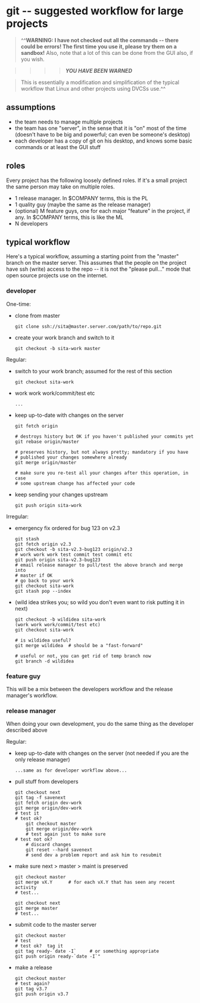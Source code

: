 # git -- suggested workflow for large projects

>   ^^**WARNING: I have not checked out all the commands -- there could be
    errors!  The first time you use it, please try them on a sandbox!**  Also,
    note that a lot of this can be done from the GUI also, if you wish.

>>>>    ***YOU HAVE BEEN WARNED***

>   This is essentially a modification and simplification of the typical
    workflow that Linux and other projects using DVCSs use.^^

## assumptions

  * the team needs to manage multiple projects
  * the team has one "server", in the sense that it is "on" most of the time
    (doesn't have to be big and powerful; can even be someone's desktop)
  * each developer has a copy of git on his desktop, and knows some basic
    commands or at least the GUI stuff

## roles

Every project has the following loosely defined roles.  If it's a small
project the same person may take on multiple roles.

  * 1 release manager.  In $COMPANY terms, this is the PL
  * 1 quality guy (maybe the same as the release manager)
  * (optional) M feature guys, one for each major "feature" in the project, if
    any.  In $COMPANY terms, this is like the ML
  * N developers

## typical workflow

Here's a typical workflow, assuming a starting point from the "master" branch
on the master server.  This assumes that the people on the project have ssh
(write) access to the repo -- it is not the "please pull..." mode that open
source projects use on the internet.

### developer

One-time:

  * clone from master

        git clone ssh://sita@master.server.com/path/to/repo.git

  * create your work branch and switch to it

        git checkout -b sita-work master

Regular:

  * switch to your work branch; assumed for the rest of this section

        git checkout sita-work

  * work work work/commit/test etc

        ...

  * keep up-to-date with changes on the server

        git fetch origin

        # destroys history but OK if you haven't published your commits yet
        git rebase origin/master

        # preserves history, but not always pretty; mandatory if you have
        # published your changes somewhere already
        git merge origin/master

        # make sure you re-test all your changes after this operation, in case
        # some upstream change has affected your code

  * keep sending your changes upstream

        git push origin sita-work

Irregular:

  * emergency fix ordered for bug 123 on v2.3

        git stash
        git fetch origin v2.3
        git checkout -b sita-v2.3-bug123 origin/v2.3
        # work work work test commit test commit etc
        git push origin sita-v2.3-bug123
        # email release manager to pull/test the above branch and merge into
        # master if OK
        # go back to your work
        git checkout sita-work
        git stash pop --index

  * (wild idea strikes you; so wild you don't even want to risk putting it in
    next)

        git checkout -b wildidea sita-work
        (work work work/commit/test etc)
        git checkout sita-work

        # is wildidea useful?
        git merge wildidea  # should be a "fast-forward"

        # useful or not, you can get rid of temp branch now
        git branch -d wildidea

### feature guy

This will be a mix between the developers workflow and the release manager's
workflow.

### release manager

When doing your own development, you do the same thing as the developer
described above

Regular:

  * keep up-to-date with changes on the server (not needed if you are the only
    release manager)

        ...same as for developer workflow above...

  * pull stuff from developers

        git checkout next
        git tag -f savenext
        git fetch origin dev-work
        git merge origin/dev-work
        # test it
        # test ok?
            git checkout master
            git merge origin/dev-work
            # test again just to make sure
        # test not ok?
            # discard changes
            git reset --hard savenext
            # send dev a problem report and ask him to resubmit

  * make sure next > master > maint is preserved

        git checkout master
        git merge vX.Y      # for each vX.Y that has seen any recent activity
        # test...

        git checkout next
        git merge master
        # test...

  * submit code to the master server

        git checkout master
        # test
        # test ok?  tag it
        git tag ready-`date -I`     # or something appropriate
        git push origin ready-`date -I`"

  * make a release

        git checkout master
        # test again?
        git tag v3.7
        git push origin v3.7
